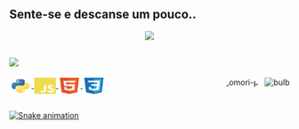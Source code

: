## Sente-se e descanse um pouco..


  <div align="center">
    <img src="https://cdn.discordapp.com/attachments/969685426170380430/969685466989355028/tumblr_463de864bb690d7468fb84c989544c0e_516bfe9f_540.gif">
  </div>

  ##

<div align="start"> 
  <a href="https://github.com/mawillie">
  <img height="180em" src="https://github-readme-stats.vercel.app/api?username=mawillie&show_icons=true&theme=outrun&include_all_commits=true&count_private=true"/>
  <!-- <img height="180em" src="https://github-readme-stats.vercel.app/api/top-langs/?username=mawillie&layout=compact&langs_count=4&theme=outrun"/> -->
</div>
  
<div>
    <div style="display: inline_block"><br>
      <img align="center" alt="Will-Python" height="30" width="40" src="https://raw.githubusercontent.com/devicons/devicon/master/icons/python/python-original.svg">
      <img align="center" alt="Will-Js" height="30" width="40" src="https://raw.githubusercontent.com/devicons/devicon/master/icons/javascript/javascript-plain.svg">
      <img align="center" alt="Will-HTML" height="30" width="40" src="https://raw.githubusercontent.com/devicons/devicon/master/icons/html5/html5-original.svg">
      <img align="center" alt="Will-CSS" height="30" width="40" src="https://raw.githubusercontent.com/devicons/devicon/master/icons/css3/css3-original.svg">
      <img align="right" alt="bulb" height="100"
           src="https://cdn.discordapp.com/attachments/969685426170380430/969689407688933476/omori-lightbulb.gif">
      <img align="right" alt="omori-pic" height="150" style="border-radius:50px;"
           src="https://cdn.discordapp.com/attachments/969685426170380430/969690926215757834/friday-night.gif">
    </div>
</div>
  
  ##

![Snake animation](https://github.com/mawillie/mawillie/blob/output/github-contribution-grid-snake.svg)
 
  

